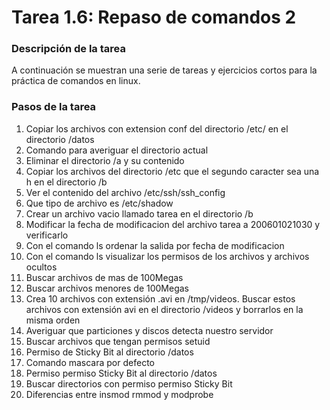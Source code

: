 # **Tarea 1.6: Repaso de comandos 2**

### **Descripción de la tarea**

A continuación se muestran una serie de tareas y ejercicios cortos para la práctica de comandos en linux.

### **Pasos de la tarea**

1. Copiar los archivos con extension conf del directorio /etc/ en el directorio /datos
2. Comando para averiguar el directorio actual
3. Eliminar el directorio /a y su contenido
4. Copiar los archivos del directorio /etc que el segundo caracter sea una h en el directorio /b
5. Ver el contenido del archivo /etc/ssh/ssh_config
6. Que tipo de archivo es /etc/shadow
7. Crear un archivo vacio llamado tarea en el directorio /b
8. Modificar la fecha de modificacion del archivo tarea a 200601021030 y verificarlo
9. Con el comando ls ordenar la salida por fecha de modificacion
10. Con el comando ls visualizar los permisos de los archivos y archivos ocultos
11. Buscar archivos de mas de 100Megas
12. Buscar archivos menores de 100Megas
13. Crea 10 archivos con extensión .avi en /tmp/videos. Buscar estos archivos con extensión avi en el directorio /videos y borrarlos en la misma orden
14. Averiguar que particiones y discos detecta nuestro servidor
15. Buscar archivos que tengan permisos setuid
16. Permiso de Sticky Bit al directorio /datos
17. Comando mascara por defecto
18. Permiso permiso Sticky Bit al directorio /datos
19. Buscar directorios con permiso permiso Sticky Bit
20. Diferencias entre insmod rmmod y modprobe